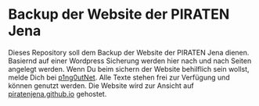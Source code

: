 Backup der Website der PIRATEN Jena
===================================
Dieses Repository soll dem Backup der Website der PIRATEN Jena dienen. Basiernd auf einer Wordpress Sicherung werden hier nach und nach Seiten angelegt werden. Wenn Du beim sichern der Website behilflich sein wollst, melde Dich bei [p1ng0utNet](https://github.com/p1ng0utNet). Alle Texte stehen frei zur Verfügung und können genutzt werden. Die Website wird zur Ansicht auf [piratenjena.github.io](https://piratenjena.github.io) gehostet.

